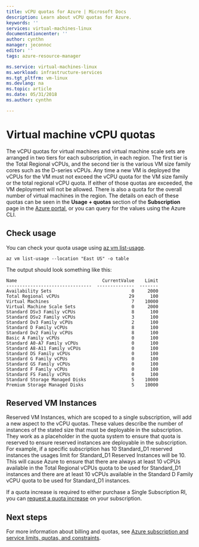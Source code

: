 ```yaml
---
title: vCPU quotas for Azure | Microsoft Docs
description: Learn about vCPU quotas for Azure.
keywords: ''
services: virtual-machines-linux
documentationcenter: ''
author: cynthn
manager: jeconnoc
editor: ''
tags: azure-resource-manager

ms.service: virtual-machines-linux
ms.workload: infrastructure-services
ms.tgt_pltfrm: vm-linux
ms.devlang: na
ms.topic: article
ms.date: 05/31/2018
ms.author: cynthn

---
```


# Virtual machine vCPU quotas

The vCPU quotas for virtual machines and virtual machine scale sets are arranged in two tiers for each subscription, in each region. The first tier is the Total Regional vCPUs, and the second tier is the various VM size family cores such as the D-series vCPUs. Any time a new VM is deployed the vCPUs for the VM must not exceed the vCPU quota for the VM size family or the total regional vCPU quota. If either of those quotas are exceeded, the VM deployment will not be allowed. There is also a quota for the overall number of virtual machines in the region. The details on each of these quotas can be seen in the **Usage + quotas** section of the **Subscription** page in the [Azure portal](https://portal.azure.com), or you can query for the values using the Azure CLI.


## Check usage

You can check your quota usage using [az vm list-usage](/cli/azure/vm#az_vm_list_usage).

```azurecli-interactive
az vm list-usage --location "East US" -o table
```

The output should look something like this:


```
Name                                CurrentValue    Limit
--------------------------------  --------------  -------
Availability Sets                              0     2000
Total Regional vCPUs                          29      100
Virtual Machines                               7    10000
Virtual Machine Scale Sets                     0     2000
Standard DSv3 Family vCPUs                     8      100
Standard DSv2 Family vCPUs                     3      100
Standard Dv3 Family vCPUs                      2      100
Standard D Family vCPUs                        8      100
Standard Dv2 Family vCPUs                      8      100
Basic A Family vCPUs                           0      100
Standard A0-A7 Family vCPUs                    0      100
Standard A8-A11 Family vCPUs                   0      100
Standard DS Family vCPUs                       0      100
Standard G Family vCPUs                        0      100
Standard GS Family vCPUs                       0      100
Standard F Family vCPUs                        0      100
Standard FS Family vCPUs                       0      100
Standard Storage Managed Disks                 5    10000
Premium Storage Managed Disks                  5    10000
```

## Reserved VM Instances
Reserved VM Instances, which are scoped to a single subscription, will add a new aspect to the vCPU quotas. These values describe the number of instances of the stated size that must be deployable in the subscription. They work as a placeholder in the quota system to ensure that quota is reserved to ensure reserved instances are deployable in the subscription. For example, if a specific subscription has 10 Standard_D1 reserved instances the usages limit for Standard_D1 Reserved Instances will be 10. This will cause Azure to ensure that there are always at least 10 vCPUs available in the Total Regional vCPUs quota to be used for Standard_D1 instances and there are at least 10 vCPUs available in the Standard D Family vCPU quota to be used for Standard_D1 instances.

If a quota increase is required to either purchase a Single Subscription RI, you can [request a quota increase](https://docs.microsoft.com/azure/azure-supportability/resource-manager-core-quotas-request) on your subscription.

## Next steps

For more information about billing and quotas, see [Azure subscription and service limits, quotas, and constraints](https://docs.microsoft.com/azure/azure-subscription-service-limits?toc=/azure/billing/TOC.json).
